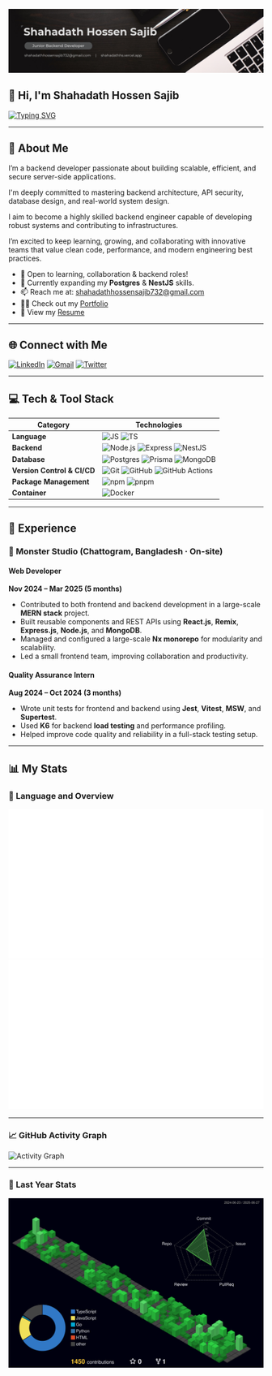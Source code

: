 ![My Profile](./cover.png)

## 👋 Hi, I'm Shahadath Hossen Sajib

[![Typing SVG](https://readme-typing-svg.herokuapp.com?color=36BCF7FF&lines=Hi+👋,+I'm+Shahadath+Hossen+Sajib&center=true&width=500&height=45)](https://github.com/shahadathhs)

---

## 💫 About Me

I’m a backend developer passionate about building scalable, efficient, and secure server-side applications.

I'm deeply committed to mastering backend architecture, API security, database design, and real-world system design.

I aim to become a highly skilled backend engineer capable of developing robust systems and contributing to infrastructures.

I’m excited to keep learning, growing, and collaborating with innovative teams that value clean code, performance, and modern engineering best practices.

- 👯 Open to learning, collaboration & backend roles!
- 🌱 Currently expanding my **Postgres** & **NestJS** skills.
- 📫 Reach me at: [shahadathhossensajib732@gmail.com](mailto:shahadathhossensajib732@gmail.com)
- 👨‍💻 Check out my [Portfolio](https://shahadathhs.vercel.app)
- 📄 View my [Resume](https://drive.google.com/file/d/1dtZCEgZyof-qrUreeVpXDlOovosegpuf/view?usp=drive_link)

---

## 🌐 Connect with Me

[![LinkedIn](https://skillicons.dev/icons?i=linkedin&theme=dark)](https://linkedin.com/in/shahadathhs)
[![Gmail](https://skillicons.dev/icons?i=gmail&theme=dark)](mailto:shahadathhossensajib732@gmail.com)
[![Twitter](https://skillicons.dev/icons?i=twitter&theme=dark)](https://twitter.com/shahadathhs)

---

## 💻 Tech & Tool Stack

| Category                 | Technologies |
|--------------------------|--------------|
| **Language**             | ![JS](https://skillicons.dev/icons?i=js&theme=dark) ![TS](https://skillicons.dev/icons?i=ts&theme=dark) |
| **Backend**              | ![Node.js](https://skillicons.dev/icons?i=nodejs&theme=dark) ![Express](https://skillicons.dev/icons?i=express&theme=dark) ![NestJS](https://skillicons.dev/icons?i=nestjs&theme=dark) |
| **Database**             | ![Postgres](https://skillicons.dev/icons?i=postgres&theme=dark) ![Prisma](https://skillicons.dev/icons?i=prisma&theme=dark) ![MongoDB](https://skillicons.dev/icons?i=mongodb&theme=dark) |
| **Version Control & CI/CD** | ![Git](https://skillicons.dev/icons?i=git&theme=dark) ![GitHub](https://skillicons.dev/icons?i=github&theme=dark) ![GitHub Actions](https://skillicons.dev/icons?i=githubactions&theme=dark) |
| **Package Management**   | ![npm](https://skillicons.dev/icons?i=npm&theme=dark) ![pnpm](https://skillicons.dev/icons?i=pnpm&theme=dark) |
| **Container**            | ![Docker](https://skillicons.dev/icons?i=docker&theme=dark) |

---

## 💼 Experience

### 🚀 Monster Studio (Chattogram, Bangladesh · On-site)

#### Web Developer  
**Nov 2024 – Mar 2025 (5 months)**  
- Contributed to both frontend and backend development in a large-scale **MERN stack** project.
- Built reusable components and REST APIs using **React.js**, **Remix**, **Express.js**, **Node.js**, and **MongoDB**.
- Managed and configured a large-scale **Nx monorepo** for modularity and scalability.
- Led a small frontend team, improving collaboration and productivity.

#### Quality Assurance Intern  
**Aug 2024 – Oct 2024 (3 months)**  
- Wrote unit tests for frontend and backend using **Jest**, **Vitest**, **MSW**, and **Supertest**.
- Used **K6** for backend **load testing** and performance profiling.
- Helped improve code quality and reliability in a full-stack testing setup.

---

## 📊 My Stats

### 📜 Language and Overview

![GitHub Overview](https://github.com/shahadathhs/github-stats/blob/master/generated/overview.svg#gh-dark-mode-only)
![Languages Used](https://github.com/shahadathhs/github-stats/blob/master/generated/languages.svg#gh-dark-mode-only)

---

### 📈 GitHub Activity Graph

![Activity Graph](https://github-readme-activity-graph.vercel.app/graph?username=shahadathhs)

---

### 🌟 Last Year Stats

![3D Contribution](./profile-3d-contrib/profile-night-green.svg)
